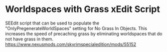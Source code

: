 # Worldspaces with Grass xEdit Script
SEEdit script that can be used to populate the "OnlyPregenerateWorldSpaces" setting for No Grass In Objects. This increases the speed of precaching grass by eliminating worldspaces that do not have grass in them. 
https://www.nexusmods.com/skyrimspecialedition/mods/55152
